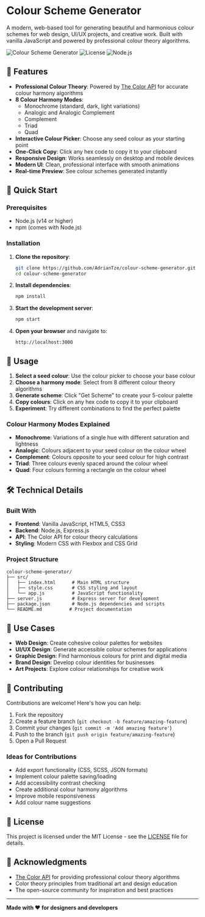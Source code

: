 # Colour Scheme Generator

A modern, web-based tool for generating beautiful and harmonious colour schemes for web design, UI/UX projects, and creative work. Built with vanilla JavaScript and powered by professional colour theory algorithms.

![Colour Scheme Generator](https://img.shields.io/badge/status-active-brightgreen) ![License](https://img.shields.io/badge/license-MIT-blue) ![Node.js](https://img.shields.io/badge/node.js-v14%2B-green)

## 🎨 Features

- **Professional Colour Theory**: Powered by [The Color API](https://www.thecolorapi.com/) for accurate colour harmony algorithms
- **8 Colour Harmony Modes**:
  - Monochrome (standard, dark, light variations)
  - Analogic and Analogic Complement
  - Complement
  - Triad
  - Quad
- **Interactive Colour Picker**: Choose any seed colour as your starting point
- **One-Click Copy**: Click any hex code to copy it to your clipboard
- **Responsive Design**: Works seamlessly on desktop and mobile devices
- **Modern UI**: Clean, professional interface with smooth animations
- **Real-time Preview**: See colour schemes generated instantly

## 🚀 Quick Start

### Prerequisites

- Node.js (v14 or higher)
- npm (comes with Node.js)

### Installation

1. **Clone the repository**:
   ```bash
   git clone https://github.com/AdrianTze/colour-scheme-generator.git
   cd colour-scheme-generator
   ```

2. **Install dependencies**:
   ```bash
   npm install
   ```

3. **Start the development server**:
   ```bash
   npm start
   ```

4. **Open your browser** and navigate to:
   ```
   http://localhost:3000
   ```

## 🎯 Usage

1. **Select a seed colour**: Use the colour picker to choose your base colour
2. **Choose a harmony mode**: Select from 8 different colour theory algorithms
3. **Generate scheme**: Click "Get Scheme" to create your 5-colour palette
4. **Copy colours**: Click on any hex code to copy it to your clipboard
5. **Experiment**: Try different combinations to find the perfect palette

### Colour Harmony Modes Explained

- **Monochrome**: Variations of a single hue with different saturation and lightness
- **Analogic**: Colours adjacent to your seed colour on the colour wheel
- **Complement**: Colours opposite to your seed colour for high contrast
- **Triad**: Three colours evenly spaced around the colour wheel
- **Quad**: Four colours forming a rectangle on the colour wheel

## 🛠️ Technical Details

### Built With

- **Frontend**: Vanilla JavaScript, HTML5, CSS3
- **Backend**: Node.js, Express.js
- **API**: The Color API for colour theory calculations
- **Styling**: Modern CSS with Flexbox and CSS Grid

### Project Structure

```
colour-scheme-generator/
├── src/
│   ├── index.html      # Main HTML structure
│   ├── style.css       # CSS styling and layout
│   └── app.js          # JavaScript functionality
├── server.js           # Express server for development
├── package.json        # Node.js dependencies and scripts
└── README.md          # Project documentation
```

## 🎨 Use Cases

- **Web Design**: Create cohesive colour palettes for websites
- **UI/UX Design**: Generate accessible colour schemes for applications
- **Graphic Design**: Find harmonious colours for print and digital media
- **Brand Design**: Develop colour identities for businesses
- **Art Projects**: Explore colour relationships for creative work

## 🤝 Contributing

Contributions are welcome! Here's how you can help:

1. Fork the repository
2. Create a feature branch (`git checkout -b feature/amazing-feature`)
3. Commit your changes (`git commit -m 'Add amazing feature'`)
4. Push to the branch (`git push origin feature/amazing-feature`)
5. Open a Pull Request

### Ideas for Contributions

- Add export functionality (CSS, SCSS, JSON formats)
- Implement colour palette saving/loading
- Add accessibility contrast checking
- Create additional colour harmony algorithms
- Improve mobile responsiveness
- Add colour name suggestions

## 📝 License

This project is licensed under the MIT License - see the [LICENSE](LICENSE) file for details.

## 🙏 Acknowledgments

- [The Color API](https://www.thecolorapi.com/) for providing professional colour theory algorithms
- Color theory principles from traditional art and design education
- The open-source community for inspiration and best practices

---

**Made with ❤️ for designers and developers**
